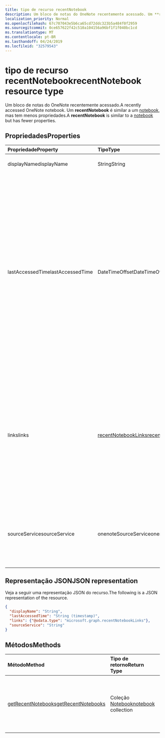 ```yaml
---
title: tipo de recurso recentNotebook
description: Um bloco de notas do OneNote recentemente acessado. Um **recentNotebook** é similar a um notebook, mas tem menos propriedades.
localization_priority: Normal
ms.openlocfilehash: 67c707043e5b6ca65cd72ddc323b5a484f0f2959
ms.sourcegitcommit: 0ce657622f42c510a104156a96bf1f1f040bc1cd
ms.translationtype: MT
ms.contentlocale: pt-BR
ms.lasthandoff: 04/24/2019
ms.locfileid: "32579543"
---
```

# <a name="recentnotebook-resource-type"></a><span data-ttu-id="d2be8-104">tipo de recurso recentNotebook</span><span class="sxs-lookup"><span data-stu-id="d2be8-104">recentNotebook resource type</span></span>

<span data-ttu-id="d2be8-105">Um bloco de notas do OneNote recentemente acessado.</span><span class="sxs-lookup"><span data-stu-id="d2be8-105">A recently accessed OneNote notebook.</span></span> <span data-ttu-id="d2be8-106">Um **recentNotebook** é similar a um [notebook](notebook.md), mas tem menos propriedades.</span><span class="sxs-lookup"><span data-stu-id="d2be8-106">A **recentNotebook** is similar to a [notebook](notebook.md) but has fewer properties.</span></span>

## <a name="properties"></a><span data-ttu-id="d2be8-107">Propriedades</span><span class="sxs-lookup"><span data-stu-id="d2be8-107">Properties</span></span>
| <span data-ttu-id="d2be8-108">Propriedade</span><span class="sxs-lookup"><span data-stu-id="d2be8-108">Property</span></span>     | <span data-ttu-id="d2be8-109">Tipo</span><span class="sxs-lookup"><span data-stu-id="d2be8-109">Type</span></span>   |<span data-ttu-id="d2be8-110">Descrição</span><span class="sxs-lookup"><span data-stu-id="d2be8-110">Description</span></span>|
|:---------------|:--------|:----------|
|<span data-ttu-id="d2be8-111">displayName</span><span class="sxs-lookup"><span data-stu-id="d2be8-111">displayName</span></span>|<span data-ttu-id="d2be8-112">String</span><span class="sxs-lookup"><span data-stu-id="d2be8-112">String</span></span>|<span data-ttu-id="d2be8-113">O nome do bloco de anotações.</span><span class="sxs-lookup"><span data-stu-id="d2be8-113">The name of the notebook.</span></span>|
|<span data-ttu-id="d2be8-114">lastAccessedTime</span><span class="sxs-lookup"><span data-stu-id="d2be8-114">lastAccessedTime</span></span>|<span data-ttu-id="d2be8-115">DateTimeOffset</span><span class="sxs-lookup"><span data-stu-id="d2be8-115">DateTimeOffset</span></span>|<span data-ttu-id="d2be8-116">A data e hora da última modificação do bloco de anotações.</span><span class="sxs-lookup"><span data-stu-id="d2be8-116">The date and time when the notebook was last modified.</span></span> <span data-ttu-id="d2be8-117">O carimbo de data/hora representa informações de data e hora usando o formato ISO 8601 e está sempre no horário UTC.</span><span class="sxs-lookup"><span data-stu-id="d2be8-117">The timestamp represents date and time information using ISO 8601 format and is always in UTC time.</span></span> <span data-ttu-id="d2be8-118">Por exemplo, meia-noite em UTC no dia 1º de janeiro de 2014 teria esta aparência: `'2014-01-01T00:00:00Z'`.</span><span class="sxs-lookup"><span data-stu-id="d2be8-118">For example, midnight UTC on Jan 1, 2014 would look like this: `'2014-01-01T00:00:00Z'`.</span></span> <span data-ttu-id="d2be8-119">Somente leitura.</span><span class="sxs-lookup"><span data-stu-id="d2be8-119">Read-only.</span></span>|
|<span data-ttu-id="d2be8-120">links</span><span class="sxs-lookup"><span data-stu-id="d2be8-120">links</span></span>|[<span data-ttu-id="d2be8-121">recentNotebookLinks</span><span class="sxs-lookup"><span data-stu-id="d2be8-121">recentNotebookLinks</span></span>](recentnotebooklinks.md)|<span data-ttu-id="d2be8-122">Links para abrir o bloco de anotações.</span><span class="sxs-lookup"><span data-stu-id="d2be8-122">Links for opening the notebook.</span></span> <span data-ttu-id="d2be8-123">O link `oneNoteClientURL` abre o bloco de anotações no cliente do OneNote quando ele está instalado.</span><span class="sxs-lookup"><span data-stu-id="d2be8-123">The `oneNoteClientURL` link opens the notebook in the OneNote client, if it's installed.</span></span> <span data-ttu-id="d2be8-124">O link `oneNoteWebURL` abre o bloco de anotações no OneNote Online.</span><span class="sxs-lookup"><span data-stu-id="d2be8-124">The `oneNoteWebURL` link opens the notebook in OneNote Online.</span></span>|
|<span data-ttu-id="d2be8-125">sourceService</span><span class="sxs-lookup"><span data-stu-id="d2be8-125">sourceService</span></span>|<span data-ttu-id="d2be8-126">onenoteSourceService</span><span class="sxs-lookup"><span data-stu-id="d2be8-126">onenoteSourceService</span></span>|<span data-ttu-id="d2be8-127">A loja de back-end onde o bloco de anotações (notebook) reside, tanto em `OneDriveForBusiness` ou em `OneDrive`.</span><span class="sxs-lookup"><span data-stu-id="d2be8-127">The backend store where the Notebook resides, either `OneDriveForBusiness` or `OneDrive`.</span></span>|

## <a name="json-representation"></a><span data-ttu-id="d2be8-128">Representação JSON</span><span class="sxs-lookup"><span data-stu-id="d2be8-128">JSON representation</span></span>

<span data-ttu-id="d2be8-129">Veja a seguir uma representação JSON do recurso.</span><span class="sxs-lookup"><span data-stu-id="d2be8-129">The following is a JSON representation of the resource.</span></span>

<!-- {
  "blockType": "resource",
  "optionalProperties": [

  ],
  "@odata.type": "microsoft.graph.recentNotebook"
}-->

```json
{
  "displayName": "String",
  "lastAccessedTime": "String (timestamp)",
  "links": {"@odata.type": "microsoft.graph.recentNotebookLinks"},
  "sourceService": "String"
}
```

## <a name="methods"></a><span data-ttu-id="d2be8-130">Métodos</span><span class="sxs-lookup"><span data-stu-id="d2be8-130">Methods</span></span>

| <span data-ttu-id="d2be8-131">Método</span><span class="sxs-lookup"><span data-stu-id="d2be8-131">Method</span></span>           | <span data-ttu-id="d2be8-132">Tipo de retorno</span><span class="sxs-lookup"><span data-stu-id="d2be8-132">Return Type</span></span>    |<span data-ttu-id="d2be8-133">Descrição</span><span class="sxs-lookup"><span data-stu-id="d2be8-133">Description</span></span>|
|:---------------|:--------|:----------|
|[<span data-ttu-id="d2be8-134">getRecentNotebooks</span><span class="sxs-lookup"><span data-stu-id="d2be8-134">getRecentNotebooks</span></span>](../api/notebook-getrecentnotebooks.md) | <span data-ttu-id="d2be8-135">Coleção [Notebook](notebook.md)</span><span class="sxs-lookup"><span data-stu-id="d2be8-135">[notebook](notebook.md) collection</span></span> | <span data-ttu-id="d2be8-136">Obtenha uma coleção de blocos de anotações acessados mais recentemente para o usuário.</span><span class="sxs-lookup"><span data-stu-id="d2be8-136">Get a collection of the most recently accessed notebooks for the user.</span></span> |
